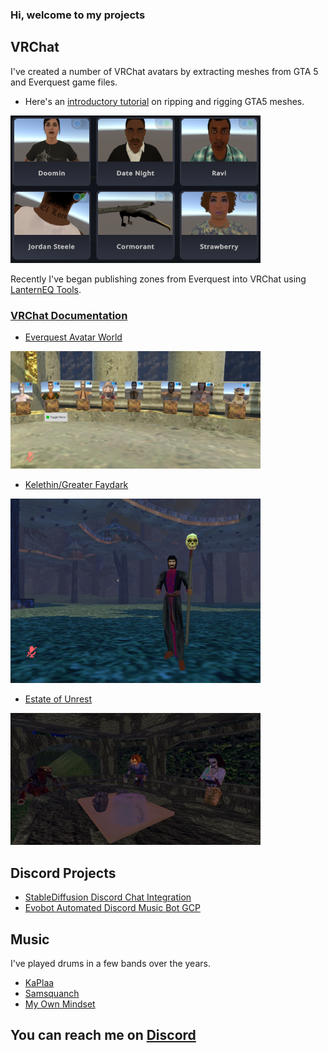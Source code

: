 ### Hi, welcome to my projects

## VRChat
I've created a number of VRChat avatars by extracting meshes from GTA 5 and Everquest game files.
- Here's an [introductory tutorial](https://www.youtube.com/watch?v=U-TJACOPOtw) on ripping and rigging GTA5 meshes.
<img src="images/vrchatavatars.PNG" width="400px">


Recently I've began publishing zones from Everquest into VRChat using [LanternEQ Tools](https://www.lanterneq.com).

### [VRChat Documentation](https://github.com/mundiplaga/vrchat/wiki)

- [Everquest Avatar World](https://github.com/mundiplaga/vrchat/wiki/Avatar-World)<br>
<img src="images/eqavatars.PNG" width="400px">

- [Kelethin/Greater Faydark](https://github.com/mundiplaga/vrchat/wiki/Kelethin)<br>
<img src="images/kelethin.PNG" width="400px">

- [Estate of Unrest](https://github.com/mundiplaga/vrchat/wiki/Unrest)
<img src="images/unrest_teaparty.PNG" width="400px">

## Discord Projects

- [StableDiffusion Discord Chat Integration](https://github.com/mundiplaga/jester-bot)
- [Evobot Automated Discord Music Bot GCP](https://github.com/mundiplaga/evobot-gcp)

## Music
I've played drums in a few bands over the years.

- [KaPlaa](https://kaplaa.bandcamp.com/)
- [Samsquanch](https://samsquanchyeah.bandcamp.com/album/ocelot-of-problems)
- [My Own Mindset](https://myownmindset.bandcamp.com/track/all-your-stories)

## You can reach me on [Discord](https://discordapp.com/users/mundiplaga)
